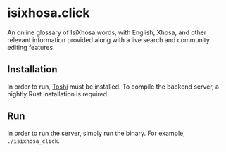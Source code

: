 # isixhosa.click

An online glossary of IsiXhosa words, with English, Xhosa, and other relevant information provided along with a live
search and community editing features.

## Installation

In order to run, [Toshi](https://www.toshi.rs) must be installed. To compile the backend server, a nightly
Rust installation is required.

## Run

In order to run the server, simply run the binary. For example, `./isixhosa_click`.
